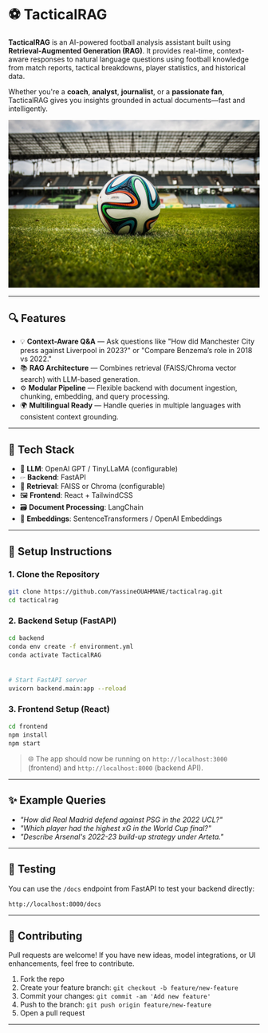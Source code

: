 # ⚽ TacticalRAG

**TacticalRAG** is an AI-powered football analysis assistant built using **Retrieval-Augmented Generation (RAG)**. It provides real-time, context-aware responses to natural language questions using football knowledge from match reports, tactical breakdowns, player statistics, and historical data.

Whether you're a **coach**, **analyst**, **journalist**, or a **passionate fan**, TacticalRAG gives you insights grounded in actual documents—fast and intelligently.

![TacticalRAG App](frontend/public/football_background.jpg)

---

## 🔍 Features

- 💡 **Context-Aware Q&A** — Ask questions like "How did Manchester City press against Liverpool in 2023?" or "Compare Benzema’s role in 2018 vs 2022."
- 📚 **RAG Architecture** — Combines retrieval (FAISS/Chroma vector search) with LLM-based generation.
- ⚙️ **Modular Pipeline** — Flexible backend with document ingestion, chunking, embedding, and query processing.
- 🌍 **Multilingual Ready** — Handle queries in multiple languages with consistent context grounding.

---

## 🚀 Tech Stack

- 🧠 **LLM**: OpenAI GPT / TinyLLaMA (configurable)
- 🖙️ **Backend**: FastAPI
- 🔎 **Retrieval**: FAISS or Chroma (configurable)
- 🖼️ **Frontend**: React + TailwindCSS
- 🗃️ **Document Processing**: LangChain
- 🧠 **Embeddings**: SentenceTransformers / OpenAI Embeddings

---

## 💠 Setup Instructions

### 1. Clone the Repository

```bash
git clone https://github.com/YassineOUAHMANE/tacticalrag.git
cd tacticalrag
```

### 2. Backend Setup (FastAPI)

```bash
cd backend
conda env create -f environment.yml
conda activate TacticalRAG


# Start FastAPI server
uvicorn backend.main:app --reload
```

### 3. Frontend Setup (React)

```bash
cd frontend
npm install
npm start
```

> 🌐 The app should now be running on `http://localhost:3000` (frontend) and `http://localhost:8000` (backend API).

---


## ✨ Example Queries

- *"How did Real Madrid defend against PSG in the 2022 UCL?"*
- *"Which player had the highest xG in the World Cup final?"*
- *"Describe Arsenal's 2022-23 build-up strategy under Arteta."*

---

## 🧪 Testing

You can use the `/docs` endpoint from FastAPI to test your backend directly:

```
http://localhost:8000/docs
```

---

## 🤝 Contributing

Pull requests are welcome! If you have new ideas, model integrations, or UI enhancements, feel free to contribute.

1. Fork the repo
2. Create your feature branch: `git checkout -b feature/new-feature`
3. Commit your changes: `git commit -am 'Add new feature'`
4. Push to the branch: `git push origin feature/new-feature`
5. Open a pull request

---

